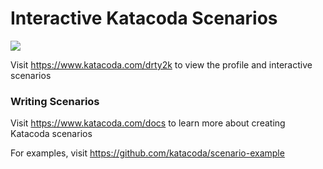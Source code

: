 # Interactive Katacoda Scenarios

[![](http://shields.katacoda.com/katacoda/drty2k/count.svg)](https://www.katacoda.com/drty2k "Get your profile on Katacoda.com")

Visit https://www.katacoda.com/drty2k to view the profile and interactive scenarios

### Writing Scenarios
Visit https://www.katacoda.com/docs to learn more about creating Katacoda scenarios

For examples, visit https://github.com/katacoda/scenario-example
